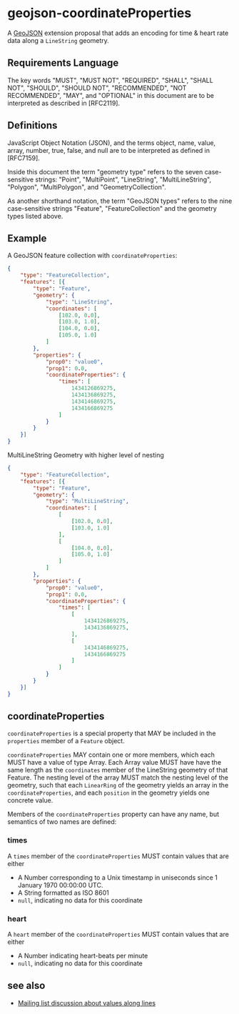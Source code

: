 # geojson-coordinateProperties

A [GeoJSON](http://geojson.org/) extension proposal that adds an encoding
for time & heart rate data along a `LineString` geometry.

## Requirements Language

The key words "MUST", "MUST NOT", "REQUIRED", "SHALL", "SHALL NOT", "SHOULD", "SHOULD NOT", "RECOMMENDED", "NOT RECOMMENDED", "MAY", and "OPTIONAL" in this document are to be interpreted as described in [RFC2119].

## Definitions

JavaScript Object Notation (JSON), and the terms object, name, value, array, number, true, false, and null are to be interpreted as defined in [RFC7159].

Inside this document the term "geometry type" refers to the seven case-sensitive strings: "Point", "MultiPoint", "LineString", "MultiLineString", "Polygon", "MultiPolygon", and "GeometryCollection".

As another shorthand notation, the term "GeoJSON types" refers to the nine case-sensitive strings "Feature", "FeatureCollection" and the geometry types listed above.

## Example

A GeoJSON feature collection with `coordinateProperties`:

```json
{
    "type": "FeatureCollection",
    "features": [{
        "type": "Feature",
        "geometry": {
            "type": "LineString",
            "coordinates": [
                [102.0, 0.0],
                [103.0, 1.0],
                [104.0, 0.0],
                [105.0, 1.0]
            ]
        },
        "properties": {
            "prop0": "value0",
            "prop1": 0.0,
            "coordinateProperties": {
                "times": [
                    1434126869275,
                    1434136869275,
                    1434146869275,
                    1434166869275
                ]
            }
        }
    }]
}
```

MultiLineString Geometry with higher level of nesting

```json
{
    "type": "FeatureCollection",
    "features": [{
        "type": "Feature",
        "geometry": {
            "type": "MultiLineString",
            "coordinates": [
                [
                    [102.0, 0.0],
                    [103.0, 1.0]
                ],
                [
                    [104.0, 0.0],
                    [105.0, 1.0]
                ]
            ]
        },
        "properties": {
            "prop0": "value0",
            "prop1": 0.0,
            "coordinateProperties": {
                "times": [
                    [
                        1434126869275,
                        1434136869275,
                    ],
                    [
                        1434146869275,
                        1434166869275
                    ]
                ]
            }
        }
    }]
}
```

## coordinateProperties

`coordinateProperties` is a special property that MAY be included in the `properties`
member of a `Feature` object.

`coordinateProperties` MAY contain one or more members, which each MUST have a value
of type Array. Each Array value MUST have have the same length
as the `coordinates` member of the LineString geometry of that Feature.
The nesting level of the array MUST match the nesting level of the geometry,
such that each `LinearRing` of the geometry yields an array in the `coordinateProperties`,
and each `position` in the geometry yields one concrete value.

Members of the `coordinateProperties` property can
have any name, but semantics of two names are defined:

### times

A `times` member of the `coordinateProperties` MUST contain values that are either

* A Number corresponding to a Unix timestamp in uniseconds since 1 January 1970 00:00:00 UTC.
* A String formatted as ISO 8601
* `null`, indicating no data for this coordinate

### heart

A `heart` member of the `coordinateProperties` MUST contain values that are either

* A Number indicating heart-beats per minute
* `null`, indicating no data for this coordinate

## see also

* [Mailing list discussion about values along lines](http://lists.geojson.org/htdig.cgi/geojson-geojson.org/2013-August/thread.html#3660)
